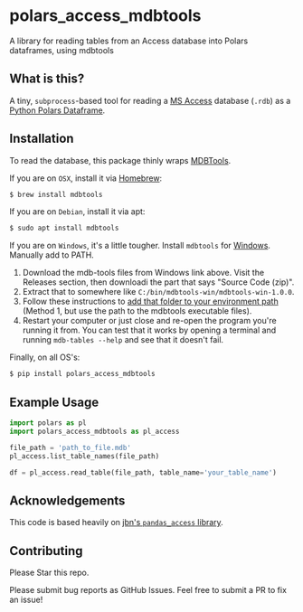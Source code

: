 # polars_access_mdbtools
A library for reading tables from an Access database into Polars dataframes, using mdbtools

## What is this?

A tiny, `subprocess`-based tool for reading a 
[MS Access](https://products.office.com/en-us/access) 
database (`.rdb`) as a [Python Polars Dataframe](https://docs.pola.rs).

## Installation

To read the database, this package thinly wraps 
[MDBTools](https://github.com/mdbtools/mdbtools).

If you are on `OSX`, install it via [Homebrew](http://brew.sh/):

```sh
$ brew install mdbtools
```

If you are on `Debian`, install it via apt:
```sh
$ sudo apt install mdbtools
```

If you are on `Windows`, it's a little tougher. Install `mdbtools` for [Windows](https://github.com/lsgunth/mdbtools-win). Manually add to PATH.
1. Download the mdb-tools files from Windows link above. Visit the Releases section, then downloadi the part that says "Source Code (zip)".
2. Extract that to somewhere like `C:/bin/mdbtools-win/mdbtools-win-1.0.0`.
3. Follow these instructions to [add that folder to your environment path](https://linuxhint.com/add-directory-to-path-environment-variables-windows/) (Method 1, but use the path to the mdbtools executable files).
4. Restart your computer or just close and re-open the program you're running it from. You can test that it works by opening a terminal and running `mdb-tables --help` and see that it doesn't fail.

Finally, on all OS's:
```sh
$ pip install polars_access_mdbtools
```

## Example Usage

```python
import polars as pl
import polars_access_mdbtools as pl_access

file_path = 'path_to_file.mdb'
pl_access.list_table_names(file_path)

df = pl_access.read_table(file_path, table_name='your_table_name')

```

## Acknowledgements

This code is based heavily on [jbn's `pandas_access` library](https://github.com/jbn/pandas_access).

## Contributing

Please Star this repo. 

Please submit bug reports as GitHub Issues. Feel free to submit a PR to fix an issue!

